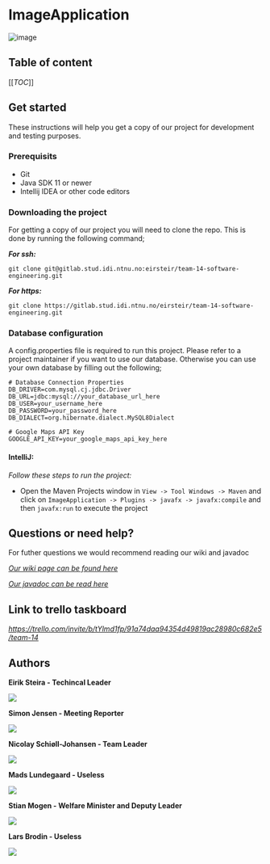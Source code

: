 # ImageApplication  
![image](src/main/resources/Images/PlaceholderLogo_black.png)

## Table of content
 [[_TOC_]] 

## Get started 
These instructions will help you get a copy of our project for development and testing purposes.



### Prerequisits
* Git
* Java SDK 11 or newer
* Intellij IDEA or other code editors

### Downloading the project
For getting a copy of our project you will need to clone the repo. This is done by running the following command; 

***For ssh:***
```
git clone git@gitlab.stud.idi.ntnu.no:eirsteir/team-14-software-engineering.git
```

***For https:***
```
git clone https://gitlab.stud.idi.ntnu.no/eirsteir/team-14-software-engineering.git
```


### Database configuration
A config.properties file is required to run this project. Please refer to a project maintainer if you want to use our database.
Otherwise you can use your own database by filling out the following;


```
# Database Connection Properties
DB_DRIVER=com.mysql.cj.jdbc.Driver
DB_URL=jdbc:mysql://your_database_url_here
DB_USER=your_username_here
DB_PASSWORD=your_password_here
DB_DIALECT=org.hibernate.dialect.MySQL8Dialect

# Google Maps API Key
GOOGLE_API_KEY=your_google_maps_api_key_here

```

#### IntelliJ:
*Follow these steps to run the project:*
- Open the Maven Projects window in `View -> Tool Windows -> Maven` and click on  `ImageApplication -> Plugins -> javafx -> javafx:compile` and then `javafx:run` to execute the project

## Questions or need help?
For futher questions we would recommend reading our wiki and javadoc

*[Our wiki page can be found here](https://gitlab.stud.idi.ntnu.no/eirsteir/team-14-software-engineering/-/wikis/home)*

*[Our javadoc can be read here](http://eirsteir.pages.stud.idi.ntnu.no/team-14-software-engineering)*

## Link to trello taskboard
*https://trello.com/invite/b/tYlmd1fp/91a74daa94354d49819ac28980c682e5/team-14*

## Authors

**Eirik Steira - Techincal Leader**

![](src/main/resources/Images/image1.jpg) 

**Simon Jensen - Meeting Reporter**

![](src/main/resources/Images/image2.jpg)

**Nicolay Schiøll-Johansen - Team Leader**

![](src/main/resources/Images/image3.jpg)

**Mads Lundegaard - Useless**

![](src/main/resources/Images/image4.jpg)

**Stian Mogen - Welfare Minister and Deputy Leader**

![](src/main/resources/Images/image5.jpg)

**Lars Brodin - Useless**

![](src/main/resources/Images/image6.jpg)